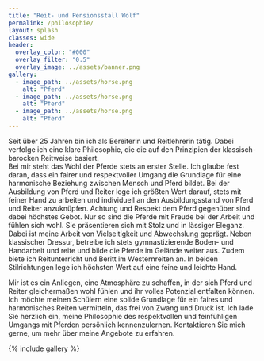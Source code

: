 ```yaml
---
title: "Reit- und Pensionsstall Wolf"
permalink: /philosophie/
layout: splash
classes: wide
header:
  overlay_color: "#000"
  overlay_filter: "0.5"
  overlay_image: ../assets/banner.png
gallery:
  - image_path: ../assets/horse.png
    alt: "Pferd"
  - image_path: ../assets/horse.png
    alt: "Pferd"
  - image_path: ../assets/horse.png
    alt: "Pferd"
---
```


Seit über 25 Jahren bin ich als Bereiterin und Reitlehrerin tätig. Dabei verfolge ich eine klare Philosophie, die die auf den Prinzipien der klassisch-barocken Reitweise basiert.  
Bei mir steht das Wohl der Pferde stets an erster Stelle. Ich glaube fest daran, dass ein fairer und respektvoller Umgang die Grundlage für eine harmonische Beziehung zwischen Mensch und Pferd bildet. Bei der Ausbildung von Pferd und Reiter lege ich größten Wert darauf, stets mit feiner Hand zu arbeiten und individuell an den Ausbildungsstand von Pferd und Reiter anzuknüpfen. Achtung und Respekt dem Pferd gegenüber sind dabei höchstes Gebot. Nur so sind die Pferde mit Freude bei der Arbeit und fühlen sich wohl. Sie präsentieren sich mit Stolz und in lässiger Eleganz. Dabei ist meine Arbeit von Vielseitigkeit und Abwechslung geprägt. Neben klassischer Dressur, betreibe ich stets gymnastizierende Boden- und Handarbeit und reite und bilde die Pferde im Gelände weiter aus. Zudem biete ich Reitunterricht und Beritt im Westernreiten an. In beiden Stilrichtungen lege ich höchsten Wert auf eine feine und leichte Hand.  

Mir ist es ein Anliegen, eine Atmosphäre zu schaffen, in der sich Pferd und Reiter gleichermaßen wohl fühlen und ihr volles Potenzial entfalten können. Ich möchte meinen Schülern eine solide Grundlage für ein faires und harmonisches Reiten vermitteln, das frei von Zwang und Druck ist. Ich lade Sie herzlich ein, meine Philosophie des respektvollen und feinfühligen Umgangs mit Pferden persönlich kennenzulernen. Kontaktieren Sie mich gerne, um mehr über meine Angebote zu erfahren.

{% include gallery %}


